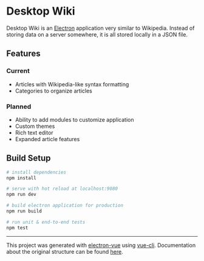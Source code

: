 # Desktop Wiki

Desktop Wiki is an [Electron](https://github.com/electron/electron) application very similar to Wikipedia. Instead of storing data on a server somewhere, it is all stored locally in a JSON file.

## Features

### Current

* Articles with Wikipedia-like syntax formatting
* Categories to organize articles

### Planned

* Ability to add modules to customize application
* Custom themes
* Rich text editor
* Expanded article features

## Build Setup

``` bash
# install dependencies
npm install

# serve with hot reload at localhost:9080
npm run dev

# build electron application for production
npm run build

# run unit & end-to-end tests
npm test


```

---

This project was generated with [electron-vue](https://github.com/SimulatedGREG/electron-vue) using [vue-cli](https://github.com/vuejs/vue-cli). Documentation about the original structure can be found [here](https://simulatedgreg.gitbooks.io/electron-vue/content/index.html).
